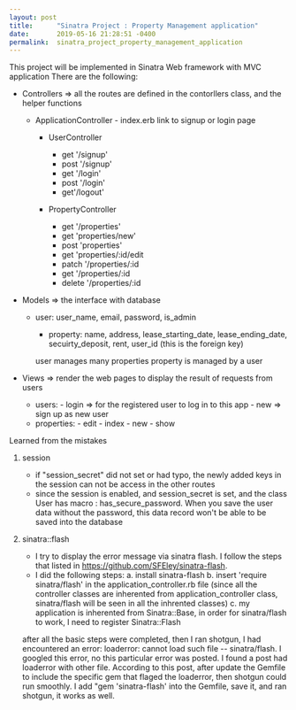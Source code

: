 ```yaml
---
layout: post
title:      "Sinatra Project : Property Management application"
date:       2019-05-16 21:28:51 -0400
permalink:  sinatra_project_property_management_application
---
```





This project will be implemented in Sinatra Web framework with MVC application
There are the following:
* Controllers => all the routes are defined in the contorllers class, and the helper functions

   * ApplicationController
	     - index.erb link to signup or login page
	    
	 * UserController
        -  get '/signup'
        -  post '/signup'
        -  get '/login' 
        -  post '/login'
        -  get'/logout'
			 
	 * PropertyController
       - 	get '/properties'
       - 	get 'properties/new'
       - 	post 'properties'
       - 	get 'properties/:id/edit
       - 	patch '/properties/:id
       - 	get '/properties/:id
       - 	delete '/properties/:id
	     
* Models => the interface with database
     *  user: user_name, email, password, is_admin
		 *  property: name, address, lease_starting_date, lease_ending_date, secuirty_deposit, rent, user_id (this is the foreign key)
		 
		 user manages many properties
		 property is managed by a user
			
* Views => render the web pages to display the result of requests from users
   - users:
          -  login => for the registered user to log in to this app
          -  new => sign up as new user
    - properties:
          - edit
          - index
          - new
          - show

Learned from the mistakes
1. session
     - if "session_secret" did not set or had typo, the newly added keys in the session can not be access in the other routes
     - since the session is enabled, and session_secret is set, and the class User has macro : has_secure_password. When you save the user data without the password, this data record won't be able to be saved into the database
2. sinatra::flash
     - I try to display the error message via sinatra flash. I follow the steps that listed in https://github.com/SFEley/sinatra-flash. 
     - I did the following steps:
         a. install sinatra-flash
				 b. insert 'require sinatra/flash' in the application_controller.rb file (since all the controller classes are inherented from application_controller class, sinatra/flash will be seen in all the inhrented classes)
				 c. my application is inherented from Sinatra::Base, in order for sinatra/flash to work, I need to register Sinatra::Flash

	after all the basic steps were completed, then I ran shotgun, I had encountered an error: loaderror: cannot load such file -- sinatra/flash. 
	I googled this error,  no this particular error was posted. 
	I found a post had loaderror with other file. According to this post, after update the Gemfile to include the specific gem that flaged the loaderror, then shotgun could run smoothly.
	I add "gem 'sinatra-flash' into the Gemfile, save it, and ran shotgun, it works as well. 
